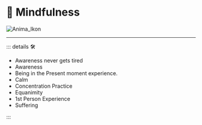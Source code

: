 # 💜 <anima>Mindfulness</anima>

![Anima_Ikon](/Ikon/Anima_Ikon.png)

---

<!-- =================================================== -->
<!-- =================================================== -->
<!-- =================================================== -->
<!-- =================================================== -->
<!-- =================================================== -->
::: details 🛠

- Awareness never gets tired
- Awareness
- Being in the Present moment experience.
- Calm
- Concentration Practice
- Equanimity
- 1st Person Experience
- Suffering

:::
